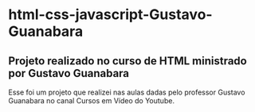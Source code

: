 # html-css-javascript-Gustavo-Guanabara
<h2>Projeto realizado no curso de HTML ministrado por Gustavo Guanabara</h2>

Esse foi um projeto que realizei nas aulas dadas pelo professor Gustavo Guanabara no canal Cursos em Vídeo do Youtube.
